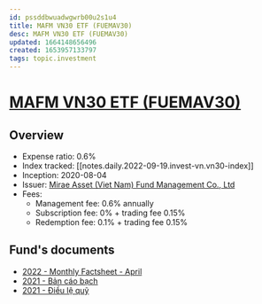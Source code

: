 ```yaml
---
id: pssddbwuadwgwrb00u2s1u4
title: MAFM VN30 ETF (FUEMAV30)
desc: MAFM VN30 ETF (FUEMAV30)
updated: 1664148656496
created: 1653957133797
tags: topic.investment
---
```

# [MAFM VN30 ETF (FUEMAV30)](https://www.masvn.com/en/cate/general-information-1561)

## Overview

- Expense ratio: 0.6%
- Index tracked: [[notes.daily.2022-09-19.invest-vn.vn30-index]]
- Inception: 2020-08-04
- Issuer: [Mirae Asset (Viet Nam) Fund Management Co., Ltd](https://www.masvn.com/en/about/mirae-asset-vietnam)
- Fees:
    - Management fee: 0.6% annually
    - Subscription fee: 0% + trading fee 0.15%
    - Redemption fee: 0.1% + trading fee 0.15%

## Fund's documents

- [2022 - Monthly Factsheet - April](https://masvn.com/api/attachment/file/1652336461524-ETFreport042022EN.pdf)
- [2021 - Bản cáo bạch](https://masvn.com/api/attachment/file/1630479544207-ban-cao-bach-cap-nhat-lan-1-thang-82021-compressed.pdf)
- [2021 - Điều lệ quỹ](https://masvn.com/api/attachment/file/1630479526162-thay-doi-dieu-le-etf-final-da-gop.pdf)